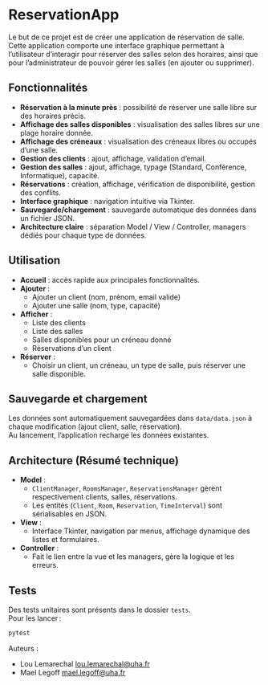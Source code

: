 # ReservationApp

Le but de ce projet est de créer une application de réservation de salle. Cette application comporte une interface graphique permettant à l’utilisateur d’interagir pour réserver des salles selon des horaires, ainsi que pour l’administrateur de pouvoir gérer les salles (en ajouter ou supprimer).

## Fonctionnalités

- **Réservation à la minute près** : possibilité de réserver une salle libre sur des horaires précis.
- **Affichage des salles disponibles** : visualisation des salles libres sur une plage horaire donnée.
- **Affichage des créneaux** : visualisation des créneaux libres ou occupés d’une salle.
- **Gestion des clients** : ajout, affichage, validation d’email.
- **Gestion des salles** : ajout, affichage, typage (Standard, Conférence, Informatique), capacité.
- **Réservations** : création, affichage, vérification de disponibilité, gestion des conflits.
- **Interface graphique** : navigation intuitive via Tkinter.
- **Sauvegarde/chargement** : sauvegarde automatique des données dans un fichier JSON.
- **Architecture claire** : séparation Model / View / Controller, managers dédiés pour chaque type de données.

## Utilisation

- **Accueil** : accès rapide aux principales fonctionnalités.
- **Ajouter** :
  - Ajouter un client (nom, prénom, email valide)
  - Ajouter une salle (nom, type, capacité)
- **Afficher** :
  - Liste des clients
  - Liste des salles
  - Salles disponibles pour un créneau donné
  - Réservations d’un client
- **Réserver** :
  - Choisir un client, un créneau, un type de salle, puis réserver une salle disponible.

## Sauvegarde et chargement

Les données sont automatiquement sauvegardées dans `data/data.json` à chaque modification (ajout client, salle, réservation).  
Au lancement, l’application recharge les données existantes.

## Architecture (Résumé technique)

- **Model** :
  - `ClientManager`, `RoomsManager`, `ReservationsManager` gèrent respectivement clients, salles, réservations.
  - Les entités (`Client`, `Room`, `Reservation`, `TimeInterval`) sont sérialisables en JSON.
- **View** :
  - Interface Tkinter, navigation par menus, affichage dynamique des listes et formulaires.
- **Controller** :
  - Fait le lien entre la vue et les managers, gère la logique et les erreurs.

## Tests

Des tests unitaires sont présents dans le dossier `tests`.  
Pour les lancer :

```bash
pytest

```
Auteurs :
- Lou Lemarechal lou.lemarechal@uha.fr
- Mael Legoff mael.legoff@uha.fr